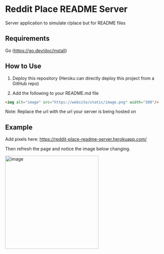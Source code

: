 # Reddit Place README Server

Server application to simulate r/place but for README files

## Requirements
Go (https://go.dev/doc/install)

## How to Use

1. Deploy this repository (Heroku can directly deploy this project from a GitHub repo)

2. Add the following to your README.md file

```markdown
<img alt="image" src="https://website/static/image.png" width="300"/>
```

Note: Replace the url with the url your server is being hosted on

## Example

Add pixels here: https://reddit-place-readme-server.herokuapp.com/

Then refresh the page and notice the image below changing.

<img alt="image" src="https://reddit-place-readme-server.herokuapp.com/static/image.png" width="300"/> 
